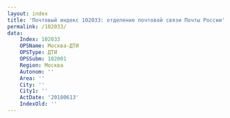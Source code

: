```yaml
---
layout: index
title: 'Почтовый индекс 102033: отделение почтовой связи Почты России'
permalink: /102033/
data:
    Index: 102033
    OPSName: Москва-ДТИ
    OPSType: ДТИ
    OPSSubm: 102001
    Region: Москва
    Autonom: ''
    Area: ''
    City: ''
    City1: ''
    ActDate: '20180613'
    IndexOld: ''
---
```

